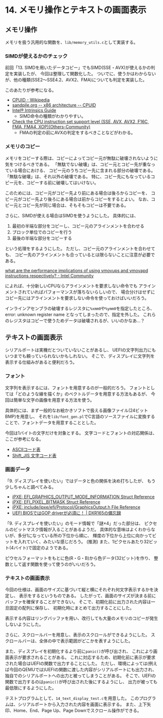 # 14. メモリ操作とテキストの画面表示

## メモリ操作

メモリを扱う汎用的な関数を、`lib/memory_utils.c`として実装する。

### SIMDが使えるかのチェック

前回「13. SIMDを用いたデータコピー」でもSIMD(SSE・AVX)が使えるかの判定を実装したが、
今回は整理して関数化した。
ついでに、使うかはわからないが、他の種類(SSE2～SSE4.2、AVX2、FMA)についても判定を実装した。

このあたりが参考になる。

* [CPUID - Wikipedia](https://en.wikipedia.org/wiki/CPUID)
* [sandpile.org -- x86 architecture -- CPUID](https://sandpile.org/x86/cpuid.htm)
* [Intel® Intrinsics Guide](https://software.intel.com/sites/landingpage/IntrinsicsGuide/#)
  * SIMD命令の種類がわかりやすい。
* [Check the CPU instruction set support level (SSE, AVX, AVX2, F16C, FMA, FMA4, XOP)(Others-Community)](https://titanwolf.org/Network/Articles/Article?AID=759c3624-12db-4bce-8113-875bd2e8a7cd#gsc.tab=0)
  * FMAの判定の前にAVXの判定をするべきことなどがわかる。

### メモリのコピー

メモリをコピーする際は、コピーによってコピー元が無駄に破壊されないように気をつけるべきである。
「無駄でない破壊」は、コピー元とコピー先が重なっている場合における、
コピー元のうちコピー先に含まれる部分の破壊である。
「無駄な破壊」は、それ以外の破壊である。
特に、コピー先にもなっているコピー元を、コピーする前に破壊してはいけない。

このためには、コピー元がコピー先より前にある場合は後ろからコピーを、
コピー元がコピー先より後ろにある場合は前からコピーをするとよい。
なお、コピー元とコピー先が同じ場合は、そもそもコピーは不要である。

さらに、SIMDが使える場合はSIMDを使うようにした。
具体的には、

1. 最初の半端な部分をコピーし、コピー元のアラインメントを合わせる
2. ブロック単位でのコピーを行う
3. 最後の半端な部分をコピーする

という処理をするようにした。
ただし、コピー元のアラインメントを合わせても、
コピー先のアラインメントも合っているとは限らないことに注意が必要である。

[what are the performance implications of using vmovups and vmovapd instructions respectively? - Intel Community](https://community.intel.com/t5/Intel-ISA-Extensions/what-are-the-performance-implications-of-using-vmovups-and/td-p/1143448)

によれば、十分新しいCPUならアラインメントを要求しない命令でも
アラインメントされていればパフォーマンスが落ちないらしいので、
場合分けはせずにコピー先にはアラインメントを要求しない命令を使っておけばいいだろう。

インラインアセンブラの破壊するレジスタに`%xmm0`や`%ymm0`を指定したところ、
error: unknown register name となってしまったので、指定を外した。
これらのレジスタはコピーで使うためデータは破壊されるが、いいのかなあ…？

## テキストの画面表示

シリアルポートは実機だとついていないことがあるし、
UEFIの文字列出力にもいつまでも頼っていられないかもしれない。
そこで、ディスプレイに文字列を表示する仕組みがあると便利だろう。

### フォント

文字列を表示するには、フォントを用意するのが一般的だろう。
フォントとしては「どのような線を描くか」のベクトルデータを用意する方法もあるが、
今回は簡単な文字の画像を用意する方法を使う。

具体的には、まず一般的なお絵かきソフトで扱える画像ファイル(24ビットBMP)を用意し、
それを`lib/font_gen.pl`でC言語のソースファイルに変換することで、フォントデータを用意することとした。

今回は1バイトの文字だけを対象とする。
文字コードとフォントの対応関係は、ここが参考になる。

* [ASCIIコード表](https://www.k-cube.co.jp/wakaba/server/ascii_code.html)
* [Shift_JIS 文字コード表](https://seiai.ed.jp/sys/text/java/shiftjis_table.html)

### 画面データ

「9. ディスプレイを使いたい」ではデータと色の関係を決め打ちしたが、
もう少しちゃんと調べてみる。

* [iPXE: EFI_GRAPHICS_OUTPUT_MODE_INFORMATION Struct Reference](https://dox.ipxe.org/structEFI__GRAPHICS__OUTPUT__MODE__INFORMATION.html)
* [iPXE: EFI_PIXEL_BITMASK Struct Reference](https://dox.ipxe.org/structEFI__PIXEL__BITMASK.html)
* [iPXE: include/ipxe/efi/Protocol/GraphicsOutput.h File Reference](https://dox.ipxe.org/GraphicsOutput_8h.html#a2c8fb8916927427fbdeeff36dbecefca)
* [UEFI BIOSではGOP driverが必須に！ | DXR165の備忘録](https://dxr165.blog.fc2.com/blog-entry-451.html)

「9. ディスプレイを使いたい」のモード情報で「謎×4」だった部分は、
ピクセルのビットマスク情報が入ることがあるようだ。
具体的な意味はよくわからないが、多分1になっている所の下位から順に、
輝度の下位から上位に向かってビットを入れていく、みたいな感じだろう。 (推測)
また、1ピクセルあたり32ビット(4バイト)で固定のようである。

ピウセルフォーマットをもとに色(R・G・B)から色データ(32ビット)を作り、
整数として返す関数を使って使うのがいいだろう。

### テキストの画面表示

今回の仕様は、画面のサイズに基づいて縦と横にそれぞれ何文字表示するかを決定し、
表示をするというものである。
したがって、画面のサイズが決まる前にバッファを確保することができない。
そこで、初期化前に出力された内容は一旦固定の配列に保存し、
初期化時にまとめて出力することにした。

表示する内容はリングバッファを用い、改行しても大量のメモリのコピーが発生しないようにした。

さらに、スクロールバーを用意し、表示のスクロールができるようにした。
スクロールバーは、全体の中で表示範囲がどこかを表すようにした。

また、ディスプレイを初期化するより前に`panic()`が呼び出され、
これにより画面表示が要求されることがある。
これに対応するため、初期化前に表示が要求された場合はUEFIの関数で出力することにした。
ただし、環境によっては(例えば今回のQEMUでは)UEFIの関数に渡した内容がシリアルポートにも出力され、
独自でのシリアルポートへの出力と被ってしまうことがある。
そこで、UEFIの関数で出力するのは`panic()`が呼び出された後にするようにし、
出力が被っても最低限にするようにした。

テストプログラムとして、`14_text_display_test.c`を用意した。
このプログラムは、シリアルポートから入力された内容を画面に表示する。
また、上下矢印、Home、End、Page Up、Page Downでスクロール操作ができる。
